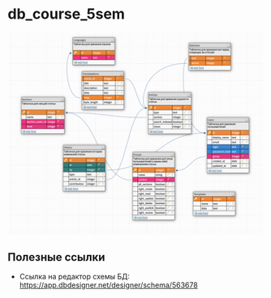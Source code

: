 # db_course_5sem

![alt text](./assets/images/schema.png)

## Полезные ссылки
- Ссылка на редактор схемы БД: https://app.dbdesigner.net/designer/schema/563678